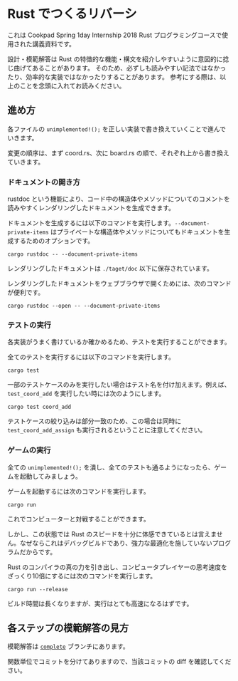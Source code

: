 # Rust でつくるリバーシ

これは Cookpad Spring 1day Internship 2018 Rust プログラミングコースで使用された講義資料です。

設計・模範解答は Rust の特徴的な機能・構文を紹介しやすいように意図的に捻じ曲げてあることがあります。
そのため、必ずしも読みやすい記法ではなかったり、効率的な実装ではなかったりすることがあります。
参考にする際は、以上のことを念頭に入れてお読みください。

## 進め方

各ファイルの `unimplemented!();` を正しい実装で書き換えていくことで進んでいきます。

変更の順序は、まず coord.rs、次に board.rs の順で、それぞれ上から書き換えていきます。

### ドキュメントの開き方

rustdoc という機能により、コード中の構造体やメソッドについてのコメントを読みやすくレンダリングしたドキュメントを生成できます。

ドキュメントを生成するには以下のコマンドを実行します。`--document-private-items` はプライベートな構造体やメソッドについてもドキュメントを生成するためのオプションです。　

```
cargo rustdoc -- --document-private-items
```

レンダリングしたドキュメントは `./taget/doc` 以下に保存されています。

レンダリングしたドキュメントをウェブブラウザで開くためには、次のコマンドが便利です。

```
cargo rustdoc --open -- --document-private-items
```

### テストの実行

各実装がうまく書けているか確かめるため、テストを実行することができます。

全てのテストを実行するには以下のコマンドを実行します。

```
cargo test
```

一部のテストケースのみを実行したい場合はテスト名を付け加えます。例えば、`test_coord_add` を実行したい時には次のようにします。

```
cargo test coord_add
```

テストケースの絞り込みは部分一致のため、この場合は同時に `test_coord_add_assign` も実行されるということに注意してください。

### ゲームの実行

全ての `unimplemented!();` を潰し、全てのテストも通るようになったら、ゲームを起動してみましょう。

ゲームを起動するには次のコマンドを実行します。

```
cargo run
```

これでコンピューターと対戦することができます。

しかし、この状態では Rust のスピードを十分に体感できているとは言えません。なぜならこれはデバッグビルドであり、強力な最適化を施していないプログラムだからです。

Rust のコンパイラの真の力を引き出し、コンピュータプレイヤーの思考速度をざっくり10倍にするには次のコマンドを実行します。

```
cargo run --release
```

ビルド時間は長くなりますが、実行はとても高速になるはずです。

## 各ステップの模範解答の見方

模範解答は [`complete`](https://github.com/KOBA789/rust-reversi/commits/complete) ブランチにあります。

関数単位でコミットを分けてありますので、当該コミットの diff を確認してください。
